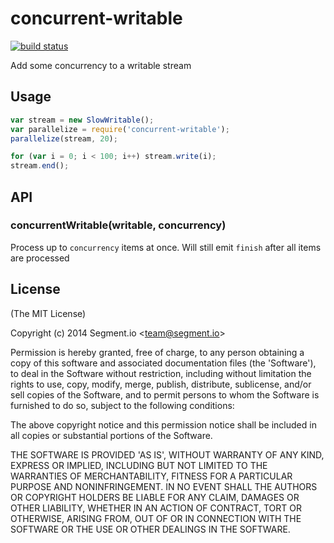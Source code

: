 
# concurrent-writable

[![build status](https://secure.travis-ci.org/jcrugzz/concurrent-writable.svg)](http://travis-ci.org/jcrugzz/concurrent-writable)

  Add some concurrency to a writable stream

## Usage

```js
var stream = new SlowWritable();
var parallelize = require('concurrent-writable');
parallelize(stream, 20);

for (var i = 0; i < 100; i++) stream.write(i);
stream.end();
```

## API

### concurrentWritable(writable, concurrency)

  Process up to `concurrency` items at once. Will still emit `finish` after all items are processed

## License

(The MIT License)

Copyright (c) 2014 Segment.io &lt;team@segment.io&gt;

Permission is hereby granted, free of charge, to any person obtaining
a copy of this software and associated documentation files (the
'Software'), to deal in the Software without restriction, including
without limitation the rights to use, copy, modify, merge, publish,
distribute, sublicense, and/or sell copies of the Software, and to
permit persons to whom the Software is furnished to do so, subject to
the following conditions:

The above copyright notice and this permission notice shall be
included in all copies or substantial portions of the Software.

THE SOFTWARE IS PROVIDED 'AS IS', WITHOUT WARRANTY OF ANY KIND,
EXPRESS OR IMPLIED, INCLUDING BUT NOT LIMITED TO THE WARRANTIES OF
MERCHANTABILITY, FITNESS FOR A PARTICULAR PURPOSE AND NONINFRINGEMENT.
IN NO EVENT SHALL THE AUTHORS OR COPYRIGHT HOLDERS BE LIABLE FOR ANY
CLAIM, DAMAGES OR OTHER LIABILITY, WHETHER IN AN ACTION OF CONTRACT,
TORT OR OTHERWISE, ARISING FROM, OUT OF OR IN CONNECTION WITH THE
SOFTWARE OR THE USE OR OTHER DEALINGS IN THE SOFTWARE.
